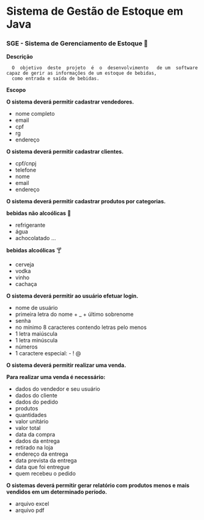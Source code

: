 # Sistema de Gestão de Estoque em Java

### SGE - Sistema de Gerenciamento de Estoque :beers:


**Descrição**

      O  objetivo  deste  projeto  é  o  desenvolvimento   de um  software  capaz de gerir as informações de um estoque de bebidas, 
      como entrada e saída de bebidas.


**Escopo**

**O sistema deverá permitir cadastrar vendedores.**
* nome completo
* email
* cpf
* rg
* endereço

**O sistema deverá permitir cadastrar clientes.**
* cpf/cnpj
* telefone
* nome
* email
* endereço

**O sistema deverá permitir cadastrar produtos por categorias.**

**bebidas não alcoólicas** :baby_bottle:

* refrigerante
*  água
*  achocolatado …

**bebidas alcoólicas** :cocktail:
*  cerveja
*  vodka
*  vinho
*  cachaça

**O sistema deverá permitir ao usuário efetuar login.**

*  nome de usuário
*  primeira letra do nome + _ + último sobrenome
*  senha
*  no mínimo 8 caracteres contendo letras pelo menos
*  1 letra maiúscula
*  1 letra minúscula
*  números
*  1 caractere especial: - ! @

**O sistema deverá permitir realizar uma venda.**

**Para realizar uma venda é necessário:**

*  dados do vendedor e seu usuário
*  dados do cliente
*  dados do pedido
*  produtos
*  quantidades
* valor unitário
*  valor total
*  data da compra
*  dados da entrega
*  retirado na loja
*  endereço da entrega
*  data prevista da entrega
*  data que foi entregue
*  quem recebeu o pedido
  
**O sistemas deverá permitir gerar relatório com produtos menos e mais vendidos em um determinado período.**

* arquivo excel
* arquivo pdf
